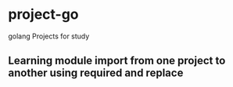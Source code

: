 # project-go
golang Projects for study

## Learning module import from one project to another using required and replace
